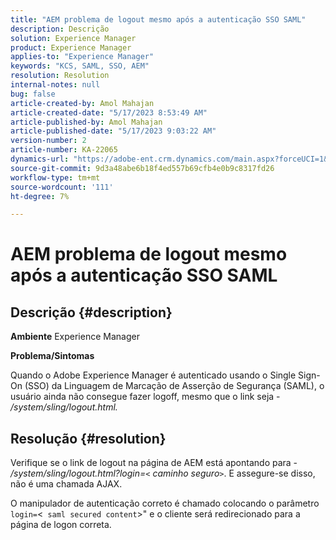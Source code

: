 ```yaml
---
title: "AEM problema de logout mesmo após a autenticação SSO SAML"
description: Descrição
solution: Experience Manager
product: Experience Manager
applies-to: "Experience Manager"
keywords: "KCS, SAML, SSO, AEM"
resolution: Resolution
internal-notes: null
bug: false
article-created-by: Amol Mahajan
article-created-date: "5/17/2023 8:53:49 AM"
article-published-by: Amol Mahajan
article-published-date: "5/17/2023 9:03:22 AM"
version-number: 2
article-number: KA-22065
dynamics-url: "https://adobe-ent.crm.dynamics.com/main.aspx?forceUCI=1&pagetype=entityrecord&etn=knowledgearticle&id=35968450-90f4-ed11-8848-6045bd006d92"
source-git-commit: 9d3a48abe6b18f4ed557b69cfb4e0b9c8317fd26
workflow-type: tm+mt
source-wordcount: '111'
ht-degree: 7%

---
```


# AEM problema de logout mesmo após a autenticação SSO SAML

## Descrição {#description}

<b>Ambiente</b>
Experience Manager

<b>Problema/Sintomas</b>

Quando o Adobe Experience Manager é autenticado usando o Single Sign-On (SSO) da Linguagem de Marcação de Asserção de Segurança (SAML), o usuário ainda não consegue fazer logoff, mesmo que o link seja - */system/sling/logout.html.*


## Resolução {#resolution}


Verifique se o link de logout na página de AEM está apontando para - */system/sling/logout.html?login=`<` caminho seguro`>`*. E assegure-se disso, não é uma chamada AJAX.

O manipulador de autenticação correto é chamado colocando o parâmetro `login=`&lt;` saml secured content`>&quot; e o cliente será redirecionado para a página de logon correta.
